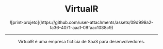 <div align="center">
  <h1>VirtualR</h1>
  ![print-projeto](https://github.com/user-attachments/assets/09d999a2-fa36-4071-aaa1-08faac1038c9)
  <hr>
  <p>VirtualR é uma empresa fictícia de SaaS para desenvolvedores.</p>
</div>

